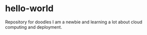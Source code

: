 # hello-world
Repository for doodles
I am a newbie and learning a lot about cloud computing and deployment.
